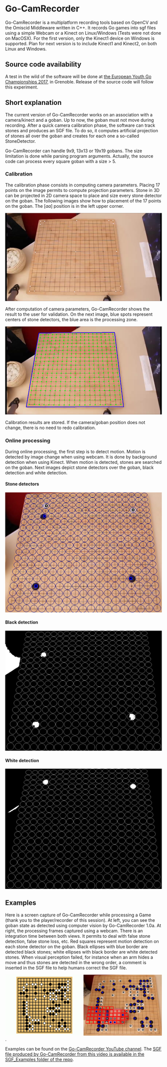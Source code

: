# Go-CamRecorder

Go-CamRecorder is a multiplatform recording tools based on OpenCV and the Omiscid Middleware written in C++.
It records Go games into sgf files using a simple Webcam or a Kinect on Linux/Windows (Tests were not done on MacOSX).
For the first version, only the Kinect1 device on Windows is supported. Plan for next version is to include Kinect1 and Kinect2,
on both Linux and Windows. 

## Source code availability

A test in the wild of the software will be done at [the European Youth Go Championships 2017](http://eygc2017.jeudego.org/), in Grenoble. Release of the source code will follow this experiment.

## Short explanation

The current version of Go-CamRecorder works on an association with a camera/kinect and a goban. Up to now, the goban must not move
during recording. After a quick camera calibration phase, the software can track stones and produces an SGF file.
To do so, it computes artificial projection of stones all over the goban and creates for each one a so-called StoneDetector.

Go-CamRecorder can handle 9x9, 13x13 or 19x19 gobans. 
The size limitation is done while parsing program arguments. 
Actually, the source code can process every square goban with a size > 5.

### Calibration

The calibration phase consists in computing camera parameters. Placing 17 points on the image permits to compute projection parameters.
Stone in 3D can be projected in 2D camera space to place and size every stone detector on the goban.
The following images show how to placement of the 17 points on the goban. The [_aa_] position is in the left upper corner.

![Calibration points](/Images/CalibrationExample.png)

After computation of camera parameters, Go-CamRecorder shows the result to the user for validation. On the next image, blue spots
represent centers of stone detectors, the blue area is the processing zone.

![Calibration result](/Images/CalibrationResult.png) 

Calibration results are stored. If the camera/goban position does not change, there is no need to redo calibration.

### Online processing

During online processing, the first step is to detect motion. Motion is detected by image change when using webcam.
It is done by background detection when using Kinect. When motion is detected, stones are searched on the goban.
Next images depict stone detectors over the goban, black detection and white detection.

#### Stone detectors
![Detection area](/Images/DetectionArea.png)
#### Black detection
![Black detection](/Images/BlackDetection.png) 
#### White detection
![White detection](/Images/WhiteDetection.png) 

## Examples

Here is a screen capture of Go-CamRecorder while processing 
a Game (thank you to the player/recorder of this session). At left, you can see the goban state as detected
using computer vision by Go-CamRecorder 1.0a. At right, the processing frames captured using a webcam. There is an integration time between both views. It permits to deal with false stone detection, false stone loss, etc. Red squares represent motion detection on each stone detector on the goban. Black ellipses with blue border are detected black stones; white ellipses with black border are white detected stones. When visual perception failed, for instance when an arm hides a move and thus stones are detected in the wrong order, a comment is inserted in the SGF file to help humans correct the SGF file.

![White detection](Images/Go-CamRecorder_in_action.png).

Examples can be found on the [Go-CamRecorder YouTube channel](https://www.youtube.com/channel/UCmsQVrwGb3ARL4KsHE5NVpA).
The [SGF file produced by Go-CamRecorder from this video is available in the SGF_Examples folder of the repo](https://github.com/Vaufreyd/Go-CamRecorder/blob/master/SGF_Examples/2017-02-16.17-20_2612040790.sgf).


